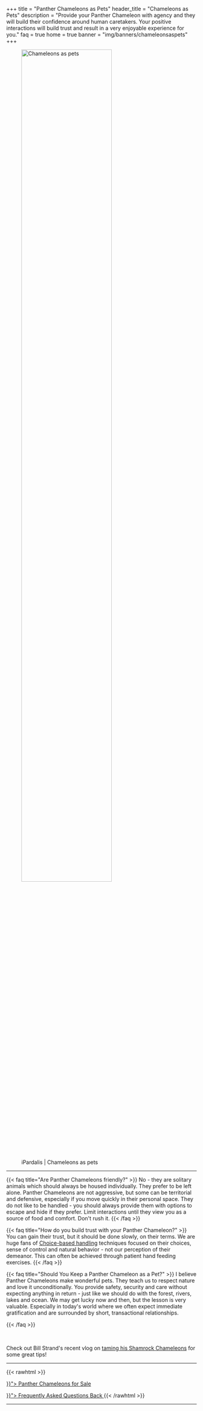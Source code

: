 +++
title = "Panther Chameleons as Pets"
header_title = "Chameleons as Pets"
description = "Provide your Panther Chameleon with agency and they will build their confidence around human caretakers. Your positive interactions will build trust and result in a very enjoyable experience for you."
faq = true
home = true
banner = "img/banners/chameleonsaspets"
+++

<figure itemprop="associatedMedia" itemscope itemtype="https://schema.org/ImageObject">
<img itemprop="contentUrl" src="/img/banners/chameleonsaspets.jpg" alt="Chameleons as pets" width=75% />
<figcaption itemprop="caption">iPardalis | Chameleons as pets</figcaption>
</figure>
<hr>

{{< faq title="Are Panther Chameleons friendly?" >}}
No - they are solitary animals which should always be housed individually. They prefer to be left alone. Panther Chameleons are not aggressive, but some can be territorial and defensive, especially if you move quickly in their personal space. They do not like to be handled - you should always provide them with options to escape and hide if they prefer. Limit interactions until they view you as a source of food and comfort. Don't rush it.
{{< /faq >}}

{{< faq title="How do you build trust with your Panther Chameleon?" >}}
You can gain their trust, but it should be done slowly, on their terms. We are huge fans of [Choice-based handling](https://journal.iaabcfoundation.org/choice-control-and-training-for-ectotherms/) techniques focused on their choices, sense of control and natural behavior - not our perception of their demeanor. This can often be achieved through patient hand feeding exercises. 
{{< /faq >}}

{{< faq title="Should You Keep a Panther Chameleon as a Pet?" >}}
I believe Panther Chameleons make wonderful pets. They teach us to respect nature and love it unconditionally. You provide safety, security and care without expecting anything in return - just like we should do with the forest, rivers, lakes and ocean. We may get lucky now and then, but the lesson is very valuable. Especially in today's world where we often expect immediate gratification and are surrounded by short, transactional relationships.

{{< /faq >}}

<br>

Check out Bill Strand's recent vlog on [taming his Shamrock Chameleons](https://youtu.be/2-sNQm9C9Qo?si=DG6er9FmIOlf29eS) for some great tips!

<hr>
{{< rawhtml >}}
<p><a href="{{< ref "/panther-chameleons-for-sale" >}}"> Panther Chameleons for Sale <i class="fas fa-dragon"></i> </a></p>
<a class="btn btn-template-main" href="{{< ref "/faq" >}}"> Frequently Asked Questions <i class="fas fa-backward"></i> Back </a>
{{< /rawhtml >}}
<hr>